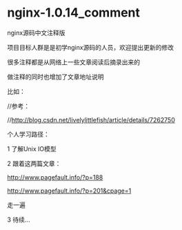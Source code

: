 nginx-1.0.14_comment
====================

nginx源码中文注释版


项目目标人群是是初学nginx源码的人员，欢迎提出更新的修改


很多注释都是从网络上一些文章阅读后摘录出来的


做注释的同时也增加了文章地址说明


比如：


//参考：


//http://blog.csdn.net/livelylittlefish/article/details/7262750


个人学习路径：


1 了解Unix IO模型


2 跟着这两篇文章：


http://www.pagefault.info/?p=188


http://www.pagefault.info/?p=201&cpage=1


走一遍


3 待续...
